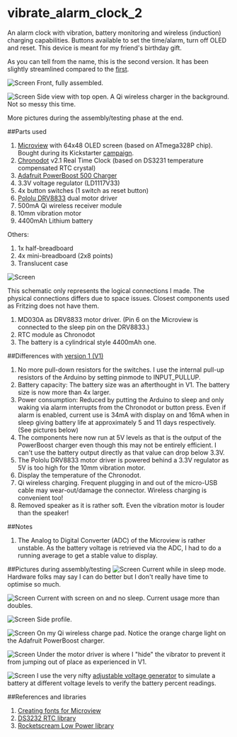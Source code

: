 vibrate_alarm_clock_2
===================

An alarm clock with vibration, battery monitoring and wireless (induction) charging capabilities.  Buttons available to set the time/alarm, turn off OLED and reset. This device is meant for my friend's birthday gift. 

As you can tell from the name, this is the second version. It has been slightly streamlined compared to the [first](https://github.com/yeokm1/vibrate_alarm_clock).

![Screen](misc/front-assembled.jpg)
Front, fully assembled.

![Screen](misc/side-not-charging.jpg)
Side view with top open. A Qi wireless charger in the background. Not so messy this time.

More pictures during the assembly/testing phase at the end.

##Parts used
1. [Microview](https://www.sparkfun.com/products/12923) with 64x48 OLED screen (based on ATmega328P chip). Bought during its Kickstarter [campaign](https://www.kickstarter.com/projects/1516846343/microview-chip-sized-arduino-with-built-in-oled-di).
2. [Chronodot](http://docs.macetech.com/doku.php/chronodot_v2.0) v2.1 Real Time Clock (based on DS3231 temperature compensated RTC crystal)
3. [Adafruit PowerBoost 500 Charger](https://learn.adafruit.com/adafruit-powerboost-500-plus-charger/overview)
4. 3.3V voltage regulator (LD1117V33)
5. 4x button switches (1 switch as reset button)  
6. [Pololu DRV8833](http://www.pololu.com/product/2130) dual motor driver  
7. 500mA Qi wireless receiver module
8. 10mm vibration motor
9. 4400mAh Lithium battery

Others:  

1. 1x half-breadboard 
2. 4x mini-breadboard (2x8 points)
3. Translucent case  

![Screen](/misc/schematic.png)

This schematic only represents the logical connections I made. The physical connections differs due to space issues.
Closest components used as Fritzing does not have them.

1. MD030A as DRV8833 motor driver. (Pin 6 on the Microview is connected to the sleep pin on the DRV8833.)
2. RTC module as Chronodot
3. The battery is a cylindrical style 4400mAh one.

##Differences with [version 1 (V1)](https://github.com/yeokm1/vibrate_alarm_clock)
1. No more pull-down resistors for the switches. I use the internal pull-up resistors of the Arduino by setting pinmode to INPUT_PULLUP.
2. Battery capacity: The battery size was an afterthought in V1. The battery size is now more than 4x larger.
3. Power consumption: Reduced by putting the Arduino to sleep and only waking via alarm interrupts from the Chronodot or button press. Even if alarm is enabled, current use is 34mA with display on and 16mA when in sleep giving battery life at approximately 5 and 11 days respectively. (See pictures below)
4. The components here now run at 5V levels as that is the output of the PowerBoost charger even though this may not be entirely efficient. I can't use the battery output directly as that value can drop below 3.3V.
5. The Pololu DRV8833 motor driver is powered behind a 3.3V regulator as 5V is too high for the 10mm vibration motor.
6. Display the temperature of the Chronodot.
7. Qi wireless charging. Frequent plugging in and out of the micro-USB cable may wear-out/damage the connector. Wireless charging is convenient too!
8. Removed speaker as it is rather soft. Even the vibration motor is louder than the speaker!

##Notes
1. The Analog to Digital Converter (ADC) of the Microview is rather unstable. As the battery voltage is retrieved via the ADC, I had to do a running average to get a stable value to display.

##Pictures during assembly/testing
![Screen](misc/current-sleep.jpg)
Current while in sleep mode. Hardware folks may say I can do better but I don't really have time to optimise so much.

![Screen](misc/current-active.jpg)
Current with screen on and no sleep. Current usage more than doubles.

![Screen](misc/side-not-charging.jpg)
Side profile.

![Screen](misc/side-charging.jpg)
On my Qi wireless charge pad. Notice the orange charge light on the Adafruit PowerBoost charger.

![Screen](misc/innard-vibrator.jpg)
Under the motor driver is where I "hide" the vibrator to prevent it from jumping out of place as experienced in V1.

![Screen](misc/innard-adj-voltage1.jpg)
I use the very nifty [adjustable voltage generator](https://learn.adafruit.com/adjustable-breadboard-power-supply-kit) to simulate a battery at different voltage levels to verify the battery percent readings.

##References and libraries
1. [Creating fonts for Microview](http://learn.microview.io/font/creating-fonts-for-microview.html)
2. [DS3232 RTC library](https://github.com/JChristensen/DS3232RTC)
3. [Rocketscream Low Power library](http://www.rocketscream.com/blog/2011/07/04/lightweight-low-power-arduino-library/)
